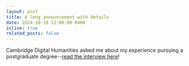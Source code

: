 ```yaml
---
layout: post
title: A long announcement with details
date: 2024-10-18 12:00:00-0400
inline: true
related_posts: false
---
```


Cambridge Digital Humanities asked me about my experience pursuing a postgraduate degree--<a href="https://www.cdh.cam.ac.uk/media/blog/postgraduate-student-stories-eric-dillon/">read the interview here</a>!
